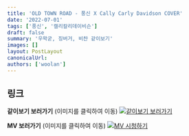 ```yaml
---
title: 'OLD TOWN ROAD - 풍신 X Cally Carly Davidson COVER'
date: '2022-07-01'
tags: ['풍신', '캘리칼리데이비슨']
draft: false
summary: '우왁굳, 징버거, 비챤 같이보기'
images: []
layout: PostLayout
canonicalUrl:
authors: ['woolan']
---
```


## 링크

**같이보기 보러가기** (이미지를 클릭하여 이동)
[![같이보기 보러가기](../static/images/logo.png)](https://cafe.naver.com/steamindiegame/6730109)

**MV 보러가기** (이미지를 클릭하여 이동)
[![MV 시청하기](https://i.ytimg.com/vi/fYMeb2ODFUE/maxresdefault.jpg)](https://youtu.be/fYMeb2ODFUE)
